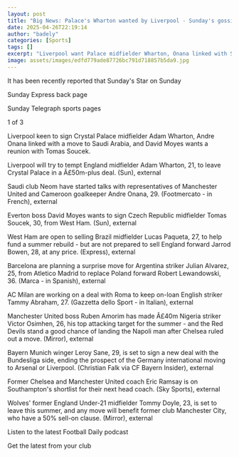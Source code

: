 ```yaml
---
layout: post
title: "Big News: Palace's Wharton wanted by Liverpool - Sunday's gossip"
date: 2025-04-26T22:19:14
author: "badely"
categories: [Sports]
tags: []
excerpt: "Liverpool want Palace midfielder Wharton, Onana linked with Saudi Arabia move, Moyes plans West Ham raid and more."
image: assets/images/edfd779ade87726bc791d718857b5da9.jpg
---
```


It has been recently reported that Sunday's Star on Sunday

Sunday Express back page

Sunday Telegraph sports pages

1 of 3

Liverpool keen to sign Crystal Palace midfielder Adam Wharton, Andre Onana linked with a move to Saudi Arabia, and David Moyes wants a reunion with Tomas Soucek.

Liverpool will try to tempt England midfielder Adam Wharton, 21, to leave Crystal Palace in a Â£50m-plus deal. (Sun), external

Saudi club Neom have started talks with representatives of Manchester United and Cameroon goalkeeper Andre Onana, 29. (Footmercato - in French), external

Everton boss David Moyes wants to sign Czech Republic midfielder Tomas Soucek, 30, from West Ham. (Sun), external

West Ham are open to selling Brazil midfielder Lucas Paqueta, 27, to help fund a  summer rebuild - but are not prepared to sell England forward Jarrod Bowen, 28, at any price. (Express), external

Barcelona are planning a surprise move for Argentina striker Julian Alvarez, 25, from Atletico Madrid to replace Poland forward Robert Lewandowski, 36. (Marca - in Spanish), external

AC Milan are working on a deal with Roma to keep on-loan English striker Tammy Abraham, 27. (Gazzetta dello Sport - in Italian), external

Manchester United boss Ruben Amorim has made Â£40m Nigeria striker Victor Osimhen, 26, his top attacking target for the summer - and the Red Devils stand a good chance of landing the Napoli man after Chelsea ruled out a move. (Mirror), external

Bayern Munich winger Leroy Sane, 29, is set to sign a new deal with the Bundesliga side, ending the prospect of the Germany international moving to Arsenal or Liverpool. (Christian Falk via CF Bayern Insider), external

Former Chelsea and Manchester United coach Eric Ramsay is on Southampton's shortlist for their next head coach. (Sky Sports), external

Wolves' former England Under-21 midfielder Tommy Doyle, 23, is set to leave this summer, and any move will benefit former club Manchester City, who have a 50% sell-on clause. (Mirror), external

Listen to the latest Football Daily podcast

Get the latest from your club

